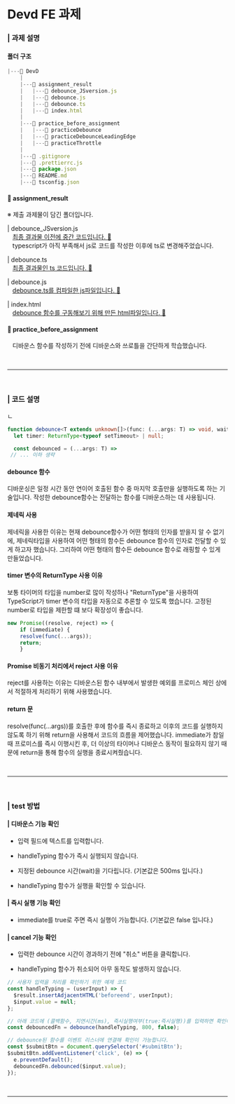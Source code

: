 # Devd FE 과제

### | 과제 설명

#### 폴더 구조

```javascript
|---📁 DevD
    |
    |---📁 assignment_result
    |   |---📄 debounce_JSversion.js
    |   |---📄 debounce.js
    |   |---📄 debounce.ts
    |   |---📄 index.html
    |
    |---📁 practice_before_assignment
    |   |---📁 practiceDebounce
    |   |---📁 practiceDebounceLeadingEdge
    |   |---📁 practiceThrottle
    |
    |---📄 .gitignore
    |---📄 .prettierrc.js
    |---📄 package.json
    |---📄 README.md
    |---📄 tsconfig.json
```

#### 📁 assignment_result

※ 제출 과제물이 담긴 폴더입니다.<br/>

| debounce_JSversion.js<br/>
&nbsp; &nbsp;[최종 결과물 이전에 중간 코드입니다. 🔗 ](https://github.com/jooheeok/assignment_Devd/blob/main/assignment_result/debounce_JSversion.js)<br/>
&nbsp; &nbsp;typescript가 아직 부족해서 js로 코드를 작성한 이후에 ts로 변경해주었습니다.

| debounce.ts<br/>
&nbsp; &nbsp;[최종 결과물인 ts 코드입니다. 🔗 ](https://github.com/jooheeok/assignment_Devd/blob/main/assignment_result/debounce.ts)

| debounce.js<br/>
&nbsp; &nbsp;[debounce.ts를 컴파일한 js파일입니다. 🔗 ](https://github.com/jooheeok/assignment_Devd/blob/main/assignment_result/debounce.js)

| index.html<br/>
&nbsp; &nbsp;[debounce 함수를 구동해보기 위해 만든 html파일입니다. 🔗](https://github.com/jooheeok/assignment_Devd/blob/main/assignment_result/index.html)

#### 📁 practice_before_assignment

&nbsp; &nbsp;디바운스 함수를 작성하기 전에 디바운스와 쓰로틀을 간단하게 학습했습니다.

<br/>
<hr/>
<br/>

### | 코드 설명

ㄴ

```typescript
function debounce<T extends unknown[]>(func: (...args: T) => void, wait = 500, immediate = false) {
  let timer: ReturnType<typeof setTimeout> | null;

  const debounced = (...args: T) =>
 // ... 이하 생략
```

#### debounce 함수

디바운싱은 일정 시간 동안 연이어 호출된 함수 중 마지막 호출만을 실행하도록 하는 기술입니다.
작성한 debounce함수는 전달하는 함수를 디바운스하는 데 사용됩니다.

#### 제네릭 사용

제네릭을 사용한 이유는 현재 debounce함수가 어떤 형태의 인자를 받을지 알 수 없기에, 제네릭타입을 사용하여 어떤 형태의 함수든 debounce 함수의 인자로 전달할 수 있게 하고자 했습니다. 그리하여 어떤 형태의 함수든 debounce 함수로 래핑할 수 있게 만들었습니다.

#### timer 변수의 ReturnType 사용 이유

보통 타이머의 타입을 number로 많이 작성하나 "ReturnType<typeof setTimeout>"을 사용하여 TypeScript가 timer 변수의 타입을 자동으로 추론할 수 있도록 했습니다. 고정된 number로 타입을 제한할 떄 보다 확장성이 좋습니다.

```typescript
new Promise((resolve, reject) => {
    if (immediate) {
    resolve(func(...args));
    return;
    }
```

#### Promise 비동기 처리에서 reject 사용 이유

reject를 사용하는 이유는 디바운스된 함수 내부에서 발생한 예외를 프로미스 체인 상에서 적절하게 처리하기 위해 사용했습니다.

#### return 문

resolve(func(...args))를 호출한 후에 함수를 즉시 종료하고 이후의 코드를 실행하지 않도록 하기 위해 return을 사용해서 코드의 흐름을 제어했습니다. immediate가 참일 때 프로미스를 즉시 이행시킨 후, 더 이상의 타이머나 디바운스 동작이 필요하지 않기 때문에 return을 통해 함수의 실행을 종료시켜줬습니다.

<br/>

<hr/>
<br/>

### | test 방법

<!-- debounce 기능을 테스트하려면 다음 단계를 따르세요: -->

#### | 디바운스 기능 확인

- 입력 필드에 텍스트를 입력합니다.

- handleTyping 함수가 즉시 실행되지 않습니다.

- 지정된 debounce 시간(wait)을 기다립니다. (기본값은 500ms 입니다.)

- handleTyping 함수가 실행을 확인할 수 있습니다.

#### | 즉시 실행 기능 확인

- immediate를 true로 주면 즉시 실행이 가능합니다. (기본값은 false 입니다.)
  <br/>

#### | cancel 기능 확인

- 입력한 debounce 시간이 경과하기 전에 "취소" 버튼을 클릭합니다.

- handleTyping 함수가 취소되어 아무 동작도 발생하지 않습니다.

```javascript
// 사용자 입력을 처리를 확인하기 위한 예제 코드
const handleTyping = (userInput) => {
  $result.insertAdjacentHTML('beforeend', userInput);
  $input.value = null;
};

// 아래 코드에 (콜백함수, 지연시간(ms), 즉시실행여부(true:즉시실행))를 입력하면 확인이 가능합니다.
const debouncedFn = debounce(handleTyping, 800, false);

// debounce된 함수를 이벤트 리스너에 연결해 확인이 가능합니다.
const $submitBtn = document.querySelector('#submitBtn');
$submitBtn.addEventListener('click', (e) => {
  e.preventDefault();
  debouncedFn.debounced($input.value);
});
```

<br/>
<hr/>
<br/>
